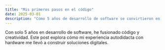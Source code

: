```yaml
---
title: "Mis primeros pasos en el código"
date: 2025-03-01
description: "Cómo 5 años de desarrollo de software se convirtieron en una extensión de mi curiosidad tecnológica."
---
```

Con solo 5 años en desarrollo de software, he fusionado código y creatividad. Este post explora cómo mi experiencia autodidacta con hardware me llevó a construir soluciones digitales.